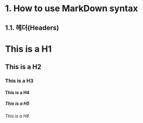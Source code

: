 <h1>1. How to use MarkDown syntax</h1>
<h2>1.1. 헤더(Headers)</h2>
<h1>This is a H1</h1>
<h2>This is a H2</h2>
<h3>This is a H3</h3>
<h4>This is a H4</h4>
<h5>This is a H5</h5>
<h6>This is a H6</h6>

